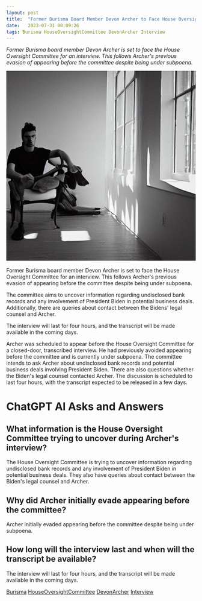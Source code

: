 ```yaml
---
layout: post
title:  "Former Burisma Board Member Devon Archer to Face House Oversight Committee for Interview"
date:   2023-07-31 00:09:26 
tags: Burisma HouseOversightCommittee DevonArcher Interview
---
```

*Former Burisma board member Devon Archer is set to face the House Oversight Committee for an interview. This follows Archer's previous evasion of appearing before the committee despite being under subpoena.*

![An image of Devon Archer sitting in a bright room, looking serious.](/assets/c62d5edb-5d1f-4907-8ceb-99654ffac6aa.jpg "Former Burisma Board Member Devon Archer to Face House Oversight Committee for Interview")

Former Burisma board member Devon Archer is set to face the House Oversight Committee for an interview. This follows Archer's previous evasion of appearing before the committee despite being under subpoena.

The committee aims to uncover information regarding undisclosed bank records and any involvement of President Biden in potential business deals. Additionally, there are queries about contact between the Bidens' legal counsel and Archer.

The interview will last for four hours, and the transcript will be made available in the coming days.

Archer was scheduled to appear before the House Oversight Committee for a closed-door, transcribed interview. He had previously avoided appearing before the committee and is currently under subpoena. The committee intends to ask Archer about undisclosed bank records and potential business deals involving President Biden. There are also questions whether the Biden's legal counsel contacted Archer. The discussion is scheduled to last four hours, with the transcript expected to be released in a few days.



# ChatGPT AI Asks and Answers
## What information is the House Oversight Committee trying to uncover during Archer's interview?
The House Oversight Committee is trying to uncover information regarding undisclosed bank records and any involvement of President Biden in potential business deals. They also have queries about contact between the Biden's legal counsel and Archer.

## Why did Archer initially evade appearing before the committee?
Archer initially evaded appearing before the committee despite being under subpoena.

## How long will the interview last and when will the transcript be available?
The interview will last for four hours, and the transcript will be made available in the coming days.


[Burisma](/tags/Burisma) [HouseOversightCommittee](/tags/HouseOversightCommittee) [DevonArcher](/tags/DevonArcher) [Interview](/tags/Interview)